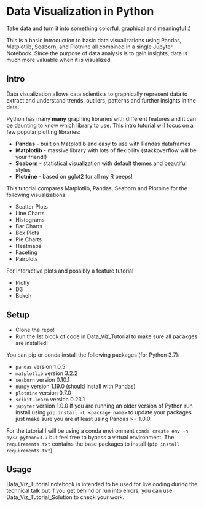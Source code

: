 # Data Visualization in Python
Take data and turn it into something colorful, graphical and meaningful :)

This is a basic introduction to basic data visualizations using Pandas, Matplotlib, Seaborn, and Plotnine all combined in a single Jupyter Notebook.
Since the purpose of data analysis is to gain insights, data is much more valuable when it is visualized.

## Intro
Data visualization allows data scientists to graphically represent data to extract and understand trends, outliers, patterns and further insights in the data. 

Python has many **many** graphing libraries with different features and it can be daunting to know which library to use.  This intro tutorial will focus on a few popular plotting libraries:
* **Pandas** - built on Matplotlib and easy to use with Pandas dataframes
* **Matplotlib** - massive library with lots of flexibility (stackoverflow will be your friend!)
* **Seaborn** - statistical visualization with default themes and beautiful styles
* **Plotnine** - based on gglot2 for all my R peeps!


This tutorial compares Matplotlib, Pandas, Seaborn and Plotnine for the following visualizations:
* Scatter Plots 
* Line Charts 
* Histograms 
* Bar Charts 
* Box Plots 
* Pie Charts 
* Heatmaps 
* Faceting
* Pairplots


For interactive plots and possibly a feature tutorial
* Plotly
* D3
* Bokeh

## Setup
* Clone the repo!
* Run the 1st block of code in Data_Viz_Tutorial to make sure all pacakges are installed!  

You can pip or conda install the following packages (for Python 3.7):
* `pandas` version 1.0.5
* `matplotlib` version 3.2.2
* `seaborn` version 0.10.1
* `numpy` version 1.19.0 (should install with Pandas)
* `plotnine` version 0.7.0
* `scikit-learn` version 0.23.1
* `jupyter` version 1.0.0
If you are running an older version of Python run install using `pip install -U <package name>` to update your packages just make sure you are at least using Pandas >= 1.0.0.

For the tutorial I will be using a conda environment `conda create env -n py37 python=3.7` but feel free to bypass a virtual environment.  The `requirements.txt` contains the base packages to install (`pip install requirements.txt`).

## Usage
Data_Viz_Tutorial notebook is intended to be used for live coding during the technical talk but if you get behind or run into errors, you can use Data_Viz_Tutorial_Solution to check your work.


